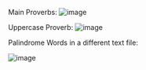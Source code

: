 Main Proverbs:
![image](https://github.com/PiyushVarman/Class-12-Project-Files/assets/118827399/af38eadb-b806-415d-adb3-ff3a766dc273)

Uppercase Proverb:
![image](https://github.com/PiyushVarman/Class-12-Project-Files/assets/118827399/ab4dcd38-8311-49c7-8d35-bea89183522f)

Palindrome Words in a different text file:

![image](https://github.com/PiyushVarman/Class-12-Project-Files/assets/118827399/716abd18-b0dc-4300-aad4-9d01e7fde93f)
